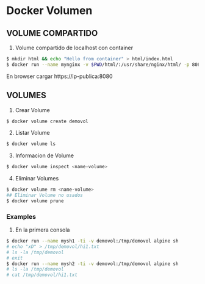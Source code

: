 # Docker Volumen
## VOLUME COMPARTIDO
1. Volume compartido de localhost con container
```bash
$ mkdir html && echo "Hello from container" > html/index.html
$ docker run --name mynginx -v $PWD/html/:/usr/share/nginx/html/ -p 8080:80 nginx:alpine
```
En browser cargar  https://ip-publica:8080

## VOLUMES
1. Crear Volume
```bash
$ docker volume create demovol
```
2. Listar Volume
```bash
$ docker volume ls
```
3. Informacion de Volume
```bash
$ docker volume inspect <name-volume>
```
4. Eliminar Volumes
```bash
$ docker volume rm <name-volume>
## Eliminar Volume no usados
$ docker volume prune
```
### Examples
1. En la primera consola
```bash
$ docker run --name mysh1 -ti -v demovol:/tmp/demovol alpine sh
# echo "xD" > /tmp/demovol/hi1.txt
# ls -la /tmp/demovol
# exit
$ docker run --name mysh2 -ti -v demovol:/tmp/demovol alpine sh
# ls -la /tmp/demovol
# cat /tmp/demovol/hi1.txt
```